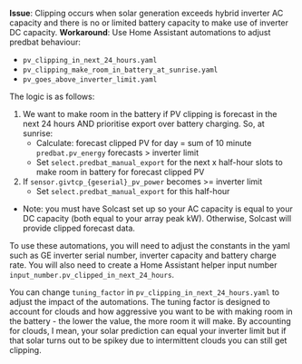 **Issue**: Clipping occurs when solar generation exceeds hybrid inverter AC capacity and there is no or limited battery capacity to make use of inverter DC capacity.
**Workaround**: Use Home Assistant automations to adjust predbat behaviour:
- `pv_clipping_in_next_24_hours.yaml`
- `pv_clipping_make_room_in_battery_at_sunrise.yaml`
- `pv_goes_above_inverter_limit.yaml`

The logic is as follows:
1. We want to make room in the battery if PV clipping is forecast in the next 24 hours AND prioritise export over battery charging. So, at sunrise: 
	- Calculate: forecast clipped PV for day = sum of 10 minute `predbat.pv_energy` forecasts > inverter limit
	- Set `select.predbat_manual_export` for the next x half-hour slots to make room in battery for forecast clipped PV
2. If `sensor.givtcp_{geserial}_pv_power` becomes >= inverter limit
	- Set `select.predbat_manual_export` for this half-hour
- Note: you must have Solcast set up so your AC capacity is equal to your DC capacity (both equal to your array peak kW). Otherwise, Solcast will provide clipped forecast data.

To use these automations, you will need to adjust the constants in the yaml such as GE inverter serial number, inverter capacity and battery charge rate.
You will also need to create a Home Assistant helper input number `input_number.pv_clipped_in_next_24_hours`. 

You can change `tuning_factor` in `pv_clipping_in_next_24_hours.yaml` to adjust the impact of the automations. The tuning factor is designed to account for clouds and how aggressive you want to be with making room in the battery - the lower the value, the more room it will make. By accounting for clouds, I mean, your solar prediction can equal your inverter limit but if that solar turns out to be spikey due to intermittent clouds you can still get clipping.
